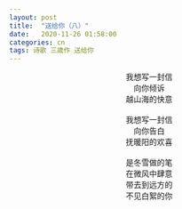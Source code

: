```yaml
---
layout: post
title:  "送给你（八）"
date:   2020-11-26 01:58:00
categories: cn
tags: 诗歌 三歳作 送给你
---
```


<center>
我想写一封信<br>
向你倾诉<br>
越山海的快意<br>
<br>
我想写一封信<br>
向你告白<br>
抚暖阳的欢喜<br>
<br>
是冬雪做的笔<br>
在微风中肆意<br>
带去到远方的<br>
不见白絮的你<br>

</center>
